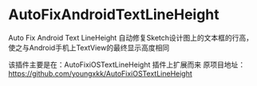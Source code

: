 # AutoFixAndroidTextLineHeight
Auto Fix Android Text LineHeight
自动修复Sketch设计图上的文本框的行高，使之与Android手机上TextView的最终显示高度相同

该插件主要是在：AutoFixiOSTextLineHeight 插件上扩展而来
原项目地址：https://github.com/youngxkk/AutoFixiOSTextLineHeight

